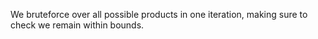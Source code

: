 We bruteforce over all possible products in one iteration, making sure to check we remain within bounds.